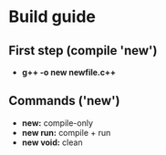 # Build guide

## First step (compile 'new')
* **g++ -o new newfile.c++**

## Commands ('new')
* **new:**      compile-only
* **new run:**  compile + run
* **new void:** clean
